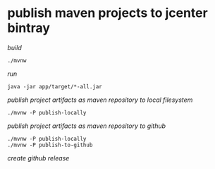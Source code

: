 # publish maven projects to jcenter bintray

_build_

```shell script
./mvnw
```

_run_

```shell script
java -jar app/target/*-all.jar
```

_publish project artifacts as maven repository to local filesystem_

```shell script
./mvnw -P publish-locally
```

_publish project artifacts as maven repository to github_

```shell script
./mvnw -P publish-locally
./mvnw -P publish-to-github
```

_create github release_

<!--

_publish project artifacts to bintray jcenter maven repository_

* update [settings.xml](./settings.xml) file accordingly to username => bintray API key
* prepare / perform release
* checkout manually to created tag and/or trigger via CI job automatically project tag artifacts publishing to jcenter bintray maven repository:

-->
